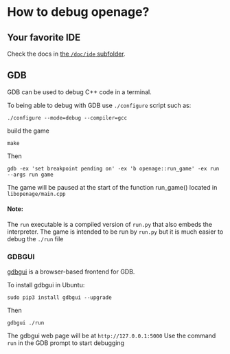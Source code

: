 # How to debug openage?

## Your favorite IDE

Check the docs in [the `/doc/ide` subfolder](/doc/ide/).

## GDB
GDB can be used to debug C++ code in a terminal.

To being able to debug with GDB use `./configure` script such as:
```
./configure --mode=debug --compiler=gcc
```
build the game
```
make
```
Then
```
gdb -ex 'set breakpoint pending on' -ex 'b openage::run_game' -ex run --args run game
```
The game will be paused at the start of the function run_game() located in `libopenage/main.cpp`

#### Note:
The `run` executable is a compiled version of `run.py` that also embeds the interpreter.
The game is intended to be run by `run.py` but it is much easier to debug the `./run` file

### GDBGUI

[gdbgui](https://github.com/cs01/gdbgui) is a browser-based frontend for GDB.

To install gdbgui in Ubuntu:

```
sudo pip3 install gdbgui --upgrade
```
Then
```
gdbgui ./run
```
The gdbgui web page will be at `http://127.0.0.1:5000`
Use the command `run` in the GDB prompt to start debugging
